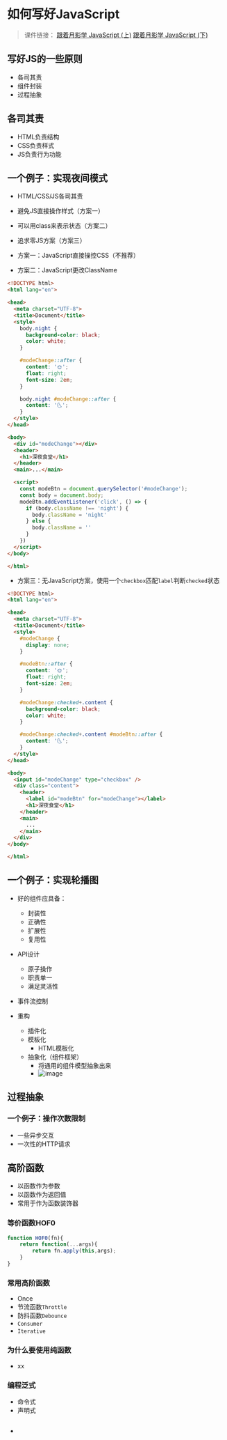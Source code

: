 # 如何写好JavaScript
>课件链接：
> [跟着月影学 JavaScript (上)](https://bytedance.feishu.cn/file/boxcn0vymHvT8flR0loNcQfZ4ne)
> [跟着月影学 JavaScript (下)](https://bytedance.feishu.cn/file/boxcnzft1B4IVEyqF9LDIxkz61e)

## 写好JS的一些原则

- 各司其责
- 组件封装
- 过程抽象
	
## 各司其责

- HTML负责结构
- CSS负责样式
- JS负责行为功能

## 一个例子：实现夜间模式

- HTML/CSS/JS各司其责
- 避免JS直接操作样式（方案一）
- 可以用class来表示状态（方案二）
- 追求零JS方案（方案三）

- 方案一：JavaScript直接操控CSS（不推荐）
- 方案二：JavaScript更改ClassName
```html
<!DOCTYPE html>
<html lang="en">

<head>
  <meta charset="UTF-8">
  <title>Document</title>
  <style>
    body.night {
      background-color: black;
      color: white;
    }

    #modeChange::after {
      content: '🌞';
      float: right;
      font-size: 2em;
    }

    body.night #modeChange::after {
      content: '🌜';
    }
  </style>
</head>

<body>
  <div id="modeChange"></div>
  <header>
    <h1>深夜食堂</h1>
  </header>
  <main>...</main>

  <script>
    const modeBtn = document.querySelector('#modeChange');
    const body = document.body;
    modeBtn.addEventListener('click', () => {
      if (body.className !== 'night') {
        body.className = 'night'
      } else {
        body.className = ''
      }
    })
  </script>
</body>

</html>
```
- 方案三：无JavaScript方案，使用一个`checkbox`匹配`label`判断`checked`状态
```html
<!DOCTYPE html>
<html lang="en">

<head>
  <meta charset="UTF-8">
  <title>Document</title>
  <style>
    #modeChange {
      display: none;
    }

    #modeBtn::after {
      content: '🌞';
      float: right;
      font-size: 2em;
    }

    #modeChange:checked+.content {
      background-color: black;
      color: white;
    }

    #modeChange:checked+.content #modeBtn::after {
      content: '🌜';
    }
  </style>
</head>

<body>
  <input id="modeChange" type="checkbox" />
  <div class="content">
    <header>
      <label id="modeBtn" for="modeChange"></label>
      <h1>深夜食堂</h1>
    </header>
    <main>
      ...
    </main>
  </div>
</body>

</html>
```
## 一个例子：实现轮播图

- 好的组件应具备：
	- 封装性
	- 正确性
	- 扩展性
	- 复用性

- API设计
	- 原子操作
	- 职责单一
	- 满足灵活性

- 事件流控制

- 重构
	- 插件化
	- 模板化
		- HTML模板化
	- 抽象化（组件框架）
		- 将通用的组件模型抽象出来
		- ![image](https://cdn.jsdelivr.net/gh/Merlin218/image-storage@master/picX/image.4qwjf5o3v7nk.webp)

## 过程抽象

### 一个例子：操作次数限制
- 一些异步交互
- 一次性的HTTP请求

## 高阶函数

- 以函数作为参数
- 以函数作为返回值
- 常用于作为函数装饰器

### 等价函数HOF0

```js
function HOF0(fn){
	return function(...args){
		return fn.apply(this,args);
	}
}
```

### 常用高阶函数

- Once
- 节流函数`Throttle`
- 防抖函数`Debounce`
- `Consumer`
- `Iterative`

### 为什么要使用纯函数

-  xx

### 编程泛式

- 命令式
- 声明式

## 

- 